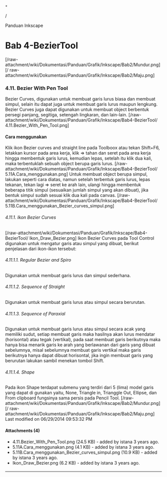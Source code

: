 

    *









  /



Panduan Inkscape
# Bab 4-BezierTool
[/raw-attachment/wiki/Dokumentasi/Panduan/Grafik/Inkscape/Bab2/Mundur.png] [/
raw-attachment/wiki/Dokumentasi/Panduan/Grafik/Inkscape/Bab2/Maju.png]
### 4.11. Bezier With Pen Tool
Bezier Curves, digunakan untuk membuat garis lurus biasa dan membuat simpul,
selain itu dapat juga untuk membuat garis lurus maupun lengkung. Bezier Curves
juga dapat digunakan untuk membuat object berbentuk persegi panjang, segitiga,
setengah lingkaran, dan lain-lain.
[/raw-attachment/wiki/Dokumentasi/Panduan/Grafik/Inkscape/Bab4-BezierTool/
4.11.Bezier_With_Pen_Tool.png]
#### Cara menggunakan
Klik ikon Bezier curves and straight line pada Toolboox atau tekan Shift+F6,
letakkan kursor pada area kerja, klik => tahan dan seret pada area kerja hingga
membentuk garis lurus, kemudian lepas, setelah itu klik dua kali, maka
terbentuklah sebuah object berupa garis lurus.
[/raw-attachment/wiki/Dokumentasi/Panduan/Grafik/Inkscape/Bab4-BezierTool/
5.11A.Cara_menggunakan.png]
Untuk membuat object berupa simpul, lakukan seperti cara diatas, namun setelah
terbentuk garis lurus, lepas tekanan, tekan lagi => seret ke arah lain, ulangi
hingga membentuk beberapa titik simpul (sesuaikan jumlah simpul yang akan
dibuat), jika bentuk simpul sudah sesuai klik dua kali pada canvas.
[/raw-attachment/wiki/Dokumentasi/Panduan/Grafik/Inkscape/Bab4-BezierTool/
5.11B.Cara_menggunakan_Bezier_curves_simpul.png]
###### 4.11.1. Ikon Bezier Curves
[/raw-attachment/wiki/Dokumentasi/Panduan/Grafik/Inkscape/Bab4-BezierTool/
Ikon_Draw_Bezier.png] Ikon Bezier Curves pada Tool Control digunakan untuk
mengatur garis atau simpul yang dibuat, berikut penjelasan dari ikon-ikon
tersebut:
###### 4.11.1.1. Regular Bezier and Spiro
Digunakan untuk membuat garis lurus dan simpul sederhana.
###### 4.11.1.2. Sequence of Straight
Digunakan untuk membuat garis lurus atau simpul secara berurutan.
###### 4.11.1.3. Sequence of Paraxial
Digunakan untuk membuat garis lurus atau simpul secara acak yang memiliki
sudut, setiap membuat garis maka hasilnya akan lurus mendatar (horisontal) atau
tegak (vertikal), pada saat membuat garis berikutnya maka hanya bisa menarik
garis ke arah yang berlawanan dari garis yang dibuat sebelumnya, misal
sebelumnya membuat garis vertikal maka garis berikutnya hanya dapat dibuat
horisontal, jika ingin membuat garis yang berurutan lakukan sambil menekan
tombol Shift.
###### 4.11.1.4. Shape
Pada ikon Shape terdapat submenu yang terdiri dari 5 (lima) model garis yang
dapat di gunakan yaitu, None, Triangle in, Trianggle Out, Ellipse, dan From
clipboard fungsinya sama persis pada Pencil Tool.
[/raw-attachment/wiki/Dokumentasi/Panduan/Grafik/Inkscape/Bab2/Mundur.png] [/
raw-attachment/wiki/Dokumentasi/Panduan/Grafik/Inkscape/Bab2/Maju.png]
Last modified on 06/29/2014 09:53:32 PM
#### Attachments (4)
  * 4.11.Bezier_With_Pen_Tool.png​ (24.5 KB) - added by istana 3 years ago.
  * 5.11A.Cara_menggunakan.png​ (4.1 KB) - added by istana 3 years ago.
  * 5.11B.Cara_menggunakan_Bezier_curves_simpul.png​ (10.9 KB) - added by
      istana 3 years ago.
  * Ikon_Draw_Bezier.png​ (6.2 KB) - added by istana 3 years ago.
#### 
    
 
 
 
 
 
---
 
